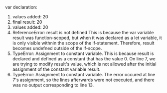 var declaration:
1. values added:  20
2. final result:  20
3. values added:  20
4. ReferenceError: result is not defined
   This is because the var variable result was function-scoped, but when it was declared as a let variable, it is only visible withnin the scope of the if-statement. Therefore, result becomes undefned outside of the if-scope.
5. TypeError: Assignment to constant variable.
   This is because result is declared and defined as a constant that has the value 0. On line 7, we are trying to modify result's value, which is not allowed after the initial assignment of the constant variable result.
6. TypeError: Assignment to constant variable.
   The error occured at line 7's assignment, so the lines afterwards were not executed, and there was no output corresponding to line 13.